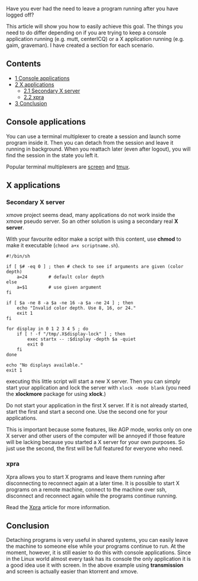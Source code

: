 Have you ever had the need to leave a program running after you have logged off?

This article will show you how to easily achieve this goal. The things you need to do differ depending on if you are trying to keep a console application running (e.g. mutt, centerICQ) or a X application running (e.g. gaim, graveman). I have created a section for each scenario.

## Contents

*   [1 Console applications](#Console_applications)
*   [2 X applications](#X_applications)
    *   [2.1 Secondary X server](#Secondary_X_server)
    *   [2.2 xpra](#xpra)
*   [3 Conclusion](#Conclusion)

## Console applications

You can use a terminal multiplexer to create a session and launch some program inside it. Then you can detach from the session and leave it running in background. When you reattach later (even after logout), you will find the session in the state you left it.

Popular terminal multiplexers are [screen](/index.php/Screen "Screen") and [tmux](/index.php/Tmux "Tmux").

## X applications

### Secondary X server

xmove project seems dead, many applications do not work inside the xmove pseudo server. So an other solution is using a secondary real **X server**.

With your favourite editor make a script with this content, use **chmod** to make it executable (`chmod a+x scriptname.sh`).

```
#!/bin/sh

if [ $# -eq 0 ] ; then # check to see if arguments are given (color depth)
    a=24        # default color depth
else
    a=$1        # use given argument
fi

if [ $a -ne 8 -a $a -ne 16 -a $a -ne 24 ] ; then
    echo "Invalid color depth. Use 8, 16, or 24."
    exit 1
fi

for display in 0 1 2 3 4 5 ; do
    if [ ! -f "/tmp/.X$display-lock" ] ; then
        exec startx -- :$display -depth $a -quiet
        exit 0
    fi
done

echo "No displays available."
exit 1
```

executing this little script will start a new X server. Then you can simply start your application and lock the server with `xlock -mode blank` (you need the **xlockmore** package for using **xlock**.)

Do not start your application in the first X server. If it is not already started, start the first and start a second one. Use the second one for your applications.

This is important because some features, like AGP mode, works only on one X server and other users of the computer will be annoyed if those feature will be lacking because you started a X server for your own purposes. So just use the second, the first will be full featured for everyone who need.

### xpra

Xpra allows you to start X programs and leave them running after disconnecting to reconnect again at a later time. It is possible to start X programs on a remote machine, connect to the machine over ssh, disconnect and reconnect again while the programs continue running.

Read the [Xpra](/index.php/Xpra "Xpra") article for more information.

## Conclusion

Detaching programs is very useful in shared systems, you can easily leave the machine to someone else while your programs continue to run. At the moment, however, it is still easier to do this with console applications. Since in the Linux world almost every task has its console the only application it is a good idea use it with screen. In the above example using **transmission** and screen is actually easier than ktorrent and xmove.